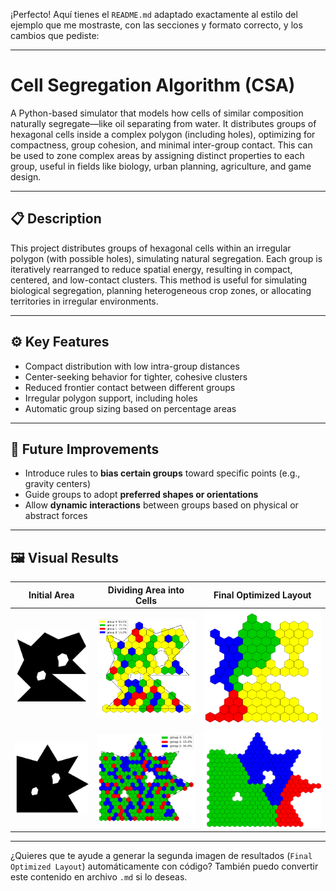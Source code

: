 ¡Perfecto! Aquí tienes el `README.md` adaptado exactamente al estilo del ejemplo que me mostraste, con las secciones y formato correcto, y los cambios que pediste:

---

# Cell Segregation Algorithm (CSA)

A Python-based simulator that models how cells of similar composition naturally segregate—like oil separating from water.  It distributes groups of hexagonal cells inside a complex polygon (including holes), optimizing for compactness, group cohesion, and minimal inter-group contact.  This can be used to zone complex areas by assigning distinct properties to each group, useful in fields like biology, urban planning, agriculture, and game design.

---

## 📋 Description

This project distributes groups of hexagonal cells within an irregular polygon (with possible holes), simulating natural segregation. Each group is iteratively rearranged to reduce spatial energy, resulting in compact, centered, and low-contact clusters. This method is useful for simulating biological segregation, planning heterogeneous crop zones, or allocating territories in irregular environments.

---

## ⚙️ Key Features

- Compact distribution with low intra-group distances  
- Center-seeking behavior for tighter, cohesive clusters  
- Reduced frontier contact between different groups  
- Irregular polygon support, including holes  
- Automatic group sizing based on percentage areas  

---

## 🔮 Future Improvements

- Introduce rules to **bias certain groups** toward specific points (e.g., gravity centers)
- Guide groups to adopt **preferred shapes or orientations**
- Allow **dynamic interactions** between groups based on physical or abstract forces

---

## 🖼️ Visual Results

| Initial Area | Dividing Area into Cells | Final Optimized Layout |
|----------------------|--------------------------|------------------------|
| ![Initial](./images/Ejemplo1.1.png) | ![Initial](./images/Ejemplo1.2.png) | ![Initial](./images/Ejemplo1.3.png) |
| ![Initial](./images/Ejemplo2.1.png) | ![Initial](./images/Ejemplo2.2.png) | ![Initial](./images/Ejemplo2.3.png) |

---

¿Quieres que te ayude a generar la segunda imagen de resultados (`Final Optimized Layout`) automáticamente con código? También puedo convertir este contenido en archivo `.md` si lo deseas.
